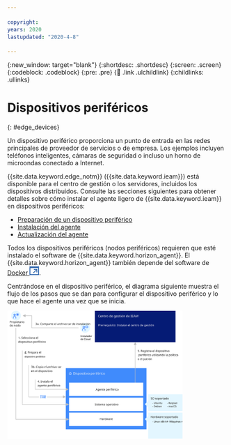 ```yaml
---

copyright:
years: 2020
lastupdated: "2020-4-8"

---
```


{:new_window: target="blank"}
{:shortdesc: .shortdesc}
{:screen: .screen}
{:codeblock: .codeblock}
{:pre: .pre}
{:child: .link .ulchildlink}
{:childlinks: .ullinks}

# Dispositivos periféricos
{: #edge_devices}

Un dispositivo periférico proporciona un punto de entrada en las redes principales de
proveedor de servicios o de empresa. Los ejemplos incluyen teléfonos inteligentes, cámaras de seguridad o incluso
un horno de microondas conectado a Internet.

{{site.data.keyword.edge_notm}} ({{site.data.keyword.ieam}})
está disponible para el centro de gestión o los servidores, incluidos los dispositivos distribuidos. Consulte
las secciones siguientes para obtener detalles sobre cómo instalar el agente ligero de
{{site.data.keyword.ieam}} en dispositivos periféricos: 

* [Preparación de un dispositivo periférico](../installing/adding_devices.md)
* [Instalación del agente](../installing/registration.md)
* [Actualización del agente](../installing/updating_the_agent.md)

Todos los dispositivos periféricos (nodos periféricos) requieren que esté instalado el software de {{site.data.keyword.horizon_agent}}. El {{site.data.keyword.horizon_agent}} también depende del software de [Docker ![Se abre en otro separador](../../images/icons/launch-glyph.svg "Se abre en otro separador")](https://www.docker.com/). 

Centrándose en el dispositivo periférico, el diagrama siguiente muestra el flujo de los pasos que se dan para configurar el dispositivo periférico y lo que hace el agente una vez que se inicia.

<img src="../../images/edge/05a_Installing_edge_agent_on_device.svg" width="80%" alt="{{site.data.keyword.horizon_exchange}}, agbots y agentes">
